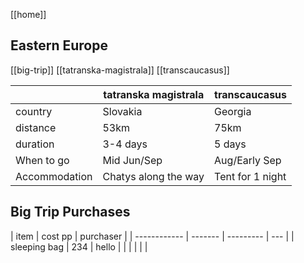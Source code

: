 [[home]]

## Eastern Europe

[[big-trip]]
[[tatranska-magistrala]]
[[transcaucasus]]

|               | tatranska magistrala | transcaucasus    |
| ------------- | -------------------- | ---------------- |
| country       | Slovakia             | Georgia          |
| distance      | 53km                 | 75km             |
| duration      | 3-4 days             | 5 days           |
| When to go    | Mid Jun/Sep          | Aug/Early Sep    |
| Accommodation | Chatys along the way | Tent for 1 night |

## Big Trip Purchases

| item         | cost pp | purchaser |
| ------------ | ------- | --------- | --- |
| sleeping bag | 234     | hello     |     |
|              |         |           |
